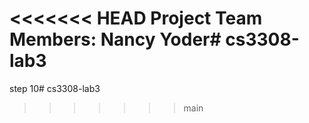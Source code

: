 <<<<<<< HEAD
Project Team Members:
Nancy Yoder# cs3308-lab3
=======
step 10# cs3308-lab3
>>>>>>> main
